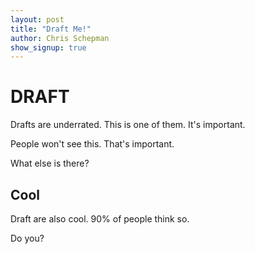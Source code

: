 ```yaml
---
layout: post
title: "Draft Me!"
author: Chris Schepman
show_signup: true
---
```


# DRAFT

Drafts are underrated. This is one of them. It's important.

People won't see this. That's important.

What else is there?

## Cool

Draft are also cool. 90% of people think so.

Do you?

